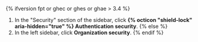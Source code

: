 {% ifversion fpt or ghec or ghes or ghae > 3.4 %}
1. In the "Security" section of the sidebar, click **{% octicon "shield-lock" aria-hidden="true" %} Authentication security**.
{% else  %}
1. In the left sidebar, click **Organization security**.
{% endif %}
